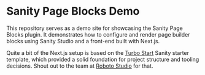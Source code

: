 # Sanity Page Blocks Demo

This repository serves as a demo site for showcasing the Sanity Page Blocks plugin. It demonstrates how to configure and render page builder blocks using Sanity Studio and a front-end built with Next.js.

Quite a bit of the Next.js setup is based on the [Turbo Start](https://github.com/robotostudio/turbo-start-sanity) Sanity starter template, which provided a solid foundation for project structure and tooling decisions. Shout out to the team at [Roboto Studio](https://github.com/robotostudio) for that.

